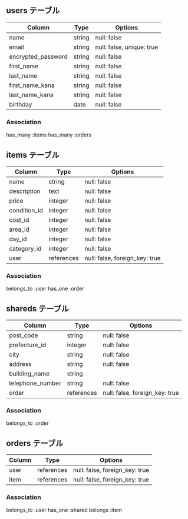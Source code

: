 ## users テーブル

| Column               | Type   | Options                       |
| -------------------- | ------ | ----------------------------- |
| name                 | string | null: false                   |
| email                | string | null: false, unique: true     |
| encrypted_password   | string | null: false                   |
| first_name           | string | null: false                   |
| last_name            | string | null: false                   |
| first_name_kana      | string | null: false                   |
| last_name_kana       | string | null: false                   |
| birthday             | date   | null: false                   |

### Association
has_many :items
has_many :orders

## items テーブル

| Column       | Type       | Options                        |
| ------------ | ---------- | ------------------------------ |
| name         | string     | null: false                    |
| description  | text       | null: false                    |
| price        | integer    | null: false                    |
| condition_id | integer    | null: false                    |
| cost_id      | integer    | null: false                    |
| area_id      | integer    | null: false                    |
| day_id       | integer    | null: false                    |
| category_id  | integer    | null: false                    |
| user         | references | null: false, foreign_key: true |

### Association
belongs_to :user
has_one :order

## shareds テーブル

| Column           | Type       | Options                        |
| ---------------- | ---------- | ------------------------------ |
| post_code        | string     | null: false                    |
| prefecture_id    | integer    | null: false                    |
| city             | string     | null: false                    |
| address          | string     | null: false                    |
| building_name    | string     |                                |
| telephone_number | string     | null: false                    |
| order            | references | null: false, foreign_key: true |

### Association
belongs_to :order

## orders テーブル

| Column | Type       | Options                        |
| ------ | ---------- | ------------------------------ |
| user   | references | null: false, foreign_key: true |
| item   | references | null: false, foreign_key: true |

### Association
belongs_to :user
has_one :shared
belongs :item